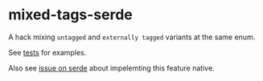 # mixed-tags-serde
A hack mixing `untagged` and `externally tagged` variants at the same enum.

See [tests](/src/lib.rs#L31-L135) for examples.

Also see [issue on serde](https://github.com/serde-rs/serde/issues/1646) about impelemting this feature native.
